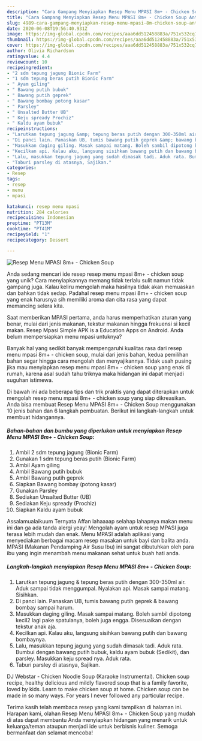 ```yaml
---
description: "Cara Gampang Menyiapkan Resep Menu MPASI 8m+ - Chicken Soup Anti Gagal"
title: "Cara Gampang Menyiapkan Resep Menu MPASI 8m+ - Chicken Soup Anti Gagal"
slug: 4989-cara-gampang-menyiapkan-resep-menu-mpasi-8m-chicken-soup-anti-gagal
date: 2020-06-08T19:56:40.931Z
image: https://img-global.cpcdn.com/recipes/aaa6dd512458883a/751x532cq70/resep-menu-mpasi-8m-chicken-soup-foto-resep-utama.jpg
thumbnail: https://img-global.cpcdn.com/recipes/aaa6dd512458883a/751x532cq70/resep-menu-mpasi-8m-chicken-soup-foto-resep-utama.jpg
cover: https://img-global.cpcdn.com/recipes/aaa6dd512458883a/751x532cq70/resep-menu-mpasi-8m-chicken-soup-foto-resep-utama.jpg
author: Olivia Richardson
ratingvalue: 4.4
reviewcount: 10
recipeingredient:
- "2 sdm tepung jagung Bionic Farm"
- "1 sdm tepung beras putih Bionic Farm"
- " Ayam giling"
- " Bawang putih bubuk"
- " Bawang putih geprek"
- " Bawang bombay potong kasar"
- " Parsley"
- " Unsalted Butter UB"
- " Keju spready Prochiz"
- " Kaldu ayam bubuk"
recipeinstructions:
- "Larutkan tepung jagung &amp; tepung beras putih dengan 300-350ml air. Aduk sampai tidak menggumpal. Nyalakan api. Masak sampai matang. Sisihkan."
- "Di panci lain. Panaskan UB, tumis bawang putih geprek &amp; bawang bombay sampai harum."
- "Masukkan daging giling. Masak sampai matang. Boleh sambil dipotong kecil2 lagi pake spatulanya, boleh juga engga. Disesuaikan dengan tekstur anak aja."
- "Kecilkan api. Kalau aku, langsung sisihkan bawang putih dan bawang bombaynya."
- "Lalu, masukkan tepung jagung yang sudah dimasak tadi. Aduk rata. Bumbui dengan bawang putih bubuk, kaldu ayam bubuk (Sedikit), dan parsley. Masukkan keju spread nya. Aduk rata."
- "Taburi parsley di atasnya, Sajikan."
categories:
- Resep
tags:
- resep
- menu
- mpasi

katakunci: resep menu mpasi 
nutrition: 284 calories
recipecuisine: Indonesian
preptime: "PT13M"
cooktime: "PT41M"
recipeyield: "1"
recipecategory: Dessert

---
```



![Resep Menu MPASI 8m+ - Chicken Soup](https://img-global.cpcdn.com/recipes/aaa6dd512458883a/751x532cq70/resep-menu-mpasi-8m-chicken-soup-foto-resep-utama.jpg)

Anda sedang mencari ide resep resep menu mpasi 8m+ - chicken soup yang unik? Cara menyiapkannya memang tidak terlalu sulit namun tidak gampang juga. Kalau keliru mengolah maka hasilnya tidak akan memuaskan dan bahkan tidak sedap. Padahal resep menu mpasi 8m+ - chicken soup yang enak harusnya sih memiliki aroma dan cita rasa yang dapat memancing selera kita.

Saat memberikan MPASI pertama, anda harus memperhatikan aturan yang benar, mulai dari jenis makanan, tekstur makanan hingga frekuensi si kecil makan. Resep Mpasi Simple APK is a Education Apps on Android. Anda belum mempersiapkan menu mpasi untuknya?

Banyak hal yang sedikit banyak mempengaruhi kualitas rasa dari resep menu mpasi 8m+ - chicken soup, mulai dari jenis bahan, kedua pemilihan bahan segar hingga cara mengolah dan menyajikannya. Tidak usah pusing jika mau menyiapkan resep menu mpasi 8m+ - chicken soup yang enak di rumah, karena asal sudah tahu triknya maka hidangan ini dapat menjadi suguhan istimewa.


Di bawah ini ada beberapa tips dan trik praktis yang dapat diterapkan untuk mengolah resep menu mpasi 8m+ - chicken soup yang siap dikreasikan. Anda bisa membuat Resep Menu MPASI 8m+ - Chicken Soup menggunakan 10 jenis bahan dan 6 langkah pembuatan. Berikut ini langkah-langkah untuk membuat hidangannya.

<!--inarticleads1-->

##### Bahan-bahan dan bumbu yang diperlukan untuk menyiapkan Resep Menu MPASI 8m+ - Chicken Soup:

1. Ambil 2 sdm tepung jagung (Bionic Farm)
1. Gunakan 1 sdm tepung beras putih (Bionic Farm)
1. Ambil  Ayam giling
1. Ambil  Bawang putih bubuk
1. Ambil  Bawang putih geprek
1. Siapkan  Bawang bombay (potong kasar)
1. Gunakan  Parsley
1. Sediakan  Unsalted Butter (UB)
1. Sediakan  Keju spready (Prochiz)
1. Siapkan  Kaldu ayam bubuk


Assalamualaikuum Ternyata Affan lahaaaap selahap lahapnya makan menu ini dan ga ada tanda alergi yeay! Mengolah ayam untuk resep MPASI juga terasa lebih mudah dan enak. Menu MPASI adalah aplikasi yang menyediakan berbagai macam resep masakan untuk bayi dan balita anda. MPASI (Makanan Pendamping Air Susu Ibu) ini sangat dibutuhkan oleh para ibu yang ingin menambah menu makanan sehat untuk buah hati anda. 

<!--inarticleads2-->

##### Langkah-langkah menyiapkan Resep Menu MPASI 8m+ - Chicken Soup:

1. Larutkan tepung jagung &amp; tepung beras putih dengan 300-350ml air. Aduk sampai tidak menggumpal. Nyalakan api. Masak sampai matang. Sisihkan.
1. Di panci lain. Panaskan UB, tumis bawang putih geprek &amp; bawang bombay sampai harum.
1. Masukkan daging giling. Masak sampai matang. Boleh sambil dipotong kecil2 lagi pake spatulanya, boleh juga engga. Disesuaikan dengan tekstur anak aja.
1. Kecilkan api. Kalau aku, langsung sisihkan bawang putih dan bawang bombaynya.
1. Lalu, masukkan tepung jagung yang sudah dimasak tadi. Aduk rata. Bumbui dengan bawang putih bubuk, kaldu ayam bubuk (Sedikit), dan parsley. Masukkan keju spread nya. Aduk rata.
1. Taburi parsley di atasnya, Sajikan.


DJ Webstar - Chicken Noodle Soup (Karaoke Instrumental). Chicken soup recipe, healthy delicious and mildly flavored soup that is a family favorite, loved by kids. Learn to make chicken soup at home. Chicken soup can be made in so many ways. For years I never followed any particular recipe. 

Terima kasih telah membaca resep yang kami tampilkan di halaman ini. Harapan kami, olahan Resep Menu MPASI 8m+ - Chicken Soup yang mudah di atas dapat membantu Anda menyiapkan hidangan yang menarik untuk keluarga/teman ataupun menjadi ide untuk berbisnis kuliner. Semoga bermanfaat dan selamat mencoba!
